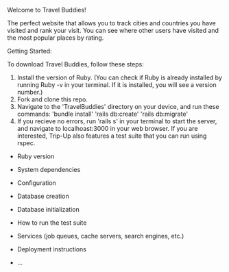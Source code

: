 Welcome to Travel Buddies! 

The perfect website that allows you to track cities and countries you have visited and rank your visit. You can see where other users have visited and the most popular places by rating.

Getting Started:

To download Travel Buddies, follow these steps:

1. Install the version of Ruby. (You can check if Ruby is already installed by running Ruby -v in your terminal. If it is installed, you will see a version number.)
2. Fork and clone this repo.
3. Navigate to the 'TravelBuddies' directory on your device, and run these commands:
    'bundle install'
    'rails db:create'
    'rails db:migrate'
4. If you recieve no errors, run 'rails s' in your terminal to start the server, and navigate to localhoast:3000 in your web browser.
If you are interested, Trip-Up also features a test suite that you can run using rspec.

* Ruby version

* System dependencies

* Configuration

* Database creation

* Database initialization

* How to run the test suite

* Services (job queues, cache servers, search engines, etc.)

* Deployment instructions

* ...
